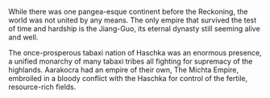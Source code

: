 
While there was one pangea-esque continent before the Reckoning, the world was not united by any means. The only empire that survived the test of time and hardship is the Jiang-Guo, its eternal dynasty still seeming alive and well.

The once-prosperous tabaxi nation of Haschka was an enormous presence, a unified monarchy of many tabaxi tribes all fighting for supremacy of the highlands. Aarakocra had an empire of their own, The Michta Empire, embroiled in a bloody conflict with the Haschka for control of the fertile, resource-rich fields.